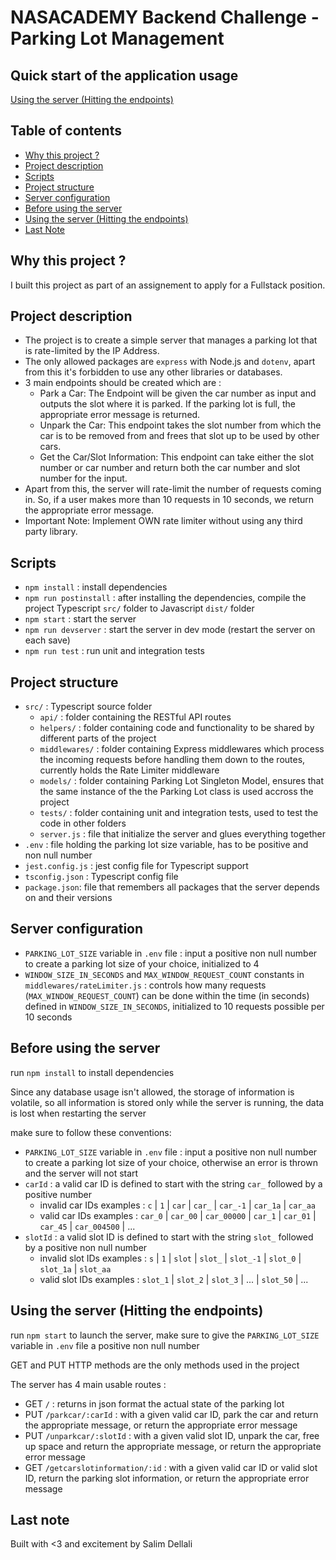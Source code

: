 # NASACADEMY Backend Challenge - Parking Lot Management

## Quick start of the application usage

[Using the server (Hitting the endpoints)](#using-the-server-hitting-the-endpoints)

## Table of contents

- [Why this project ?](#why-this-project)
- [Project description](#project-description)
- [Scripts](#scripts)
- [Project structure](#project-structure)
- [Server configuration](#server-configuration)
- [Before using the server](#before-using-the-server)
- [Using the server (Hitting the endpoints)](#using-the-server-hitting-the-endpoints)
- [Last Note](#last-note)

## Why this project ?

I built this project as part of an assignement to apply for a Fullstack position.

## Project description

- The project is to create a simple server that manages a parking lot that is rate-limited by the IP Address.
- The only allowed packages are `express` with Node.js and `dotenv`, apart from this it's forbidden to use any other libraries or databases.
- 3 main endpoints should be created which are :
  - Park a Car: The Endpoint will be given the car number as input and outputs the slot where it is parked. If the parking lot is full, the appropriate error message is returned.
  - Unpark the Car: This endpoint takes the slot number from which the car is to be removed from and frees that slot up to be used by other cars.
  - Get the Car/Slot Information: This endpoint can take either the slot number or car number and return both the car number and slot number
    for the input.
- Apart from this, the server will rate-limit the number of requests coming in. So, if a user makes more than 10 requests in 10 seconds, we return the appropriate error message.
- Important Note: Implement OWN rate limiter without using any third party library.

## Scripts

- `npm install` : install dependencies
- `npm run postinstall` : after installing the dependencies, compile the project Typescript `src/` folder to Javascript `dist/` folder
- `npm start` : start the server
- `npm run devserver` : start the server in dev mode (restart the server on each save)
- `npm run test` : run unit and integration tests

## Project structure

- `src/` : Typescript source folder
  - `api/` : folder containing the RESTful API routes
  - `helpers/` : folder containing code and functionality to be shared by different parts of the project
  - `middlewares/` : folder containing Express middlewares which process the incoming requests before handling them down to the routes, currently holds the Rate Limiter middleware
  - `models/` : folder containing Parking Lot Singleton Model, ensures that the same instance of the the Parking Lot class is used accross the project
  - `tests/` : folder containing unit and integration tests, used to test the code in other folders
  - `server.js` : file that initialize the server and glues everything together
- `.env` : file holding the parking lot size variable, has to be positive and non null number
- `jest.config.js` : jest config file for Typescript support
- `tsconfig.json` : Typescript config file
- `package.json`: file that remembers all packages that the server depends on and their versions

## Server configuration

- `PARKING_LOT_SIZE` variable in `.env` file : input a positive non null number to create a parking lot size of your choice, initialized to 4
- `WINDOW_SIZE_IN_SECONDS` and `MAX_WINDOW_REQUEST_COUNT` constants in `middlewares/rateLimiter.js` : controls how many requests (`MAX_WINDOW_REQUEST_COUNT`) can be done within the time (in seconds) defined in `WINDOW_SIZE_IN_SECONDS`, initialized to 10 requests possible per 10 seconds

## Before using the server

run `npm install` to install dependencies

Since any database usage isn't allowed, the storage of information is volatile, so all information is stored only while the server is running, the data is lost when restarting the server

make sure to follow these conventions:

- `PARKING_LOT_SIZE` variable in `.env` file : input a positive non null number to create a parking lot size of your choice, otherwise an error is thrown and the server will not start
- `carId` : a valid car ID is defined to start with the string `car_` followed by a positive number
  - invalid car IDs examples : `c` | `1` | `car` | `car_` | `car_-1` | `car_1a` | `car_aa`
  - valid car IDs examples : `car_0` | `car_00` | `car_00000` | `car_1` | `car_01` | `car_45` | `car_004500` | ...
- `slotId` : a valid slot ID is defined to start with the string `slot_` followed by a positive non null number
  - invalid slot IDs examples : `s` | `1` | `slot` | `slot_` | `slot_-1` | `slot_0` | `slot_1a` | `slot_aa`
  - valid slot IDs examples : `slot_1` | `slot_2` | `slot_3` | ... | `slot_50` | ...

## Using the server (Hitting the endpoints)

run `npm start` to launch the server, make sure to give the `PARKING_LOT_SIZE` variable in `.env` file a positive non null number

GET and PUT HTTP methods are the only methods used in the project

The server has 4 main usable routes :

- GET `/` : returns in json format the actual state of the parking lot
- PUT `/parkcar/:carId` : with a given valid car ID, park the car and return the appropriate message, or return the appropriate error message
- PUT `/unparkcar/:slotId` : with a given valid slot ID, unpark the car, free up space and return the appropriate message, or return the appropriate error message
- GET `/getcarslotinformation/:id` : with a given valid car ID or valid slot ID, return the parking slot information, or return the appropriate error message

## Last note

Built with <3 and excitement by Salim Dellali
